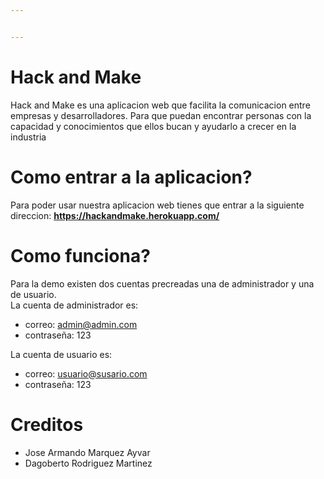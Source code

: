 ```yaml
---


---
```


<h1 id="hack-and-make">Hack and Make</h1>
<p>Hack and Make es una aplicacion web que facilita la comunicacion entre empresas y desarrolladores. Para que puedan encontrar  personas con la capacidad y conocimientos que ellos bucan y ayudarlo a crecer en la industria</p>
<h1 id="como-entrar-a-la-aplicacion">Como entrar a la aplicacion?</h1>
<p>Para poder usar nuestra aplicacion web tienes que entrar a la siguiente direccion: <strong><a href="https://hackandmake.herokuapp.com/">https://hackandmake.herokuapp.com/</a></strong></p>
<h1 id="como-funciona">Como funciona?</h1>
<p>Para la demo existen dos cuentas precreadas una de administrador y una de usuario.<br>
La cuenta de administrador es:</p>
<ul>
<li>correo: <a href="mailto:admin@admin.com">admin@admin.com</a></li>
<li>contraseña: 123</li>
</ul>
<p>La cuenta de usuario es:</p>
<ul>
<li>correo: <a href="mailto:usuario@susario.com">usuario@susario.com</a></li>
<li>contraseña: 123</li>
</ul>
<h1 id="creditos">Creditos</h1>
<ul>
<li>Jose Armando Marquez Ayvar</li>
<li>Dagoberto Rodriguez Martinez</li>
</ul>

